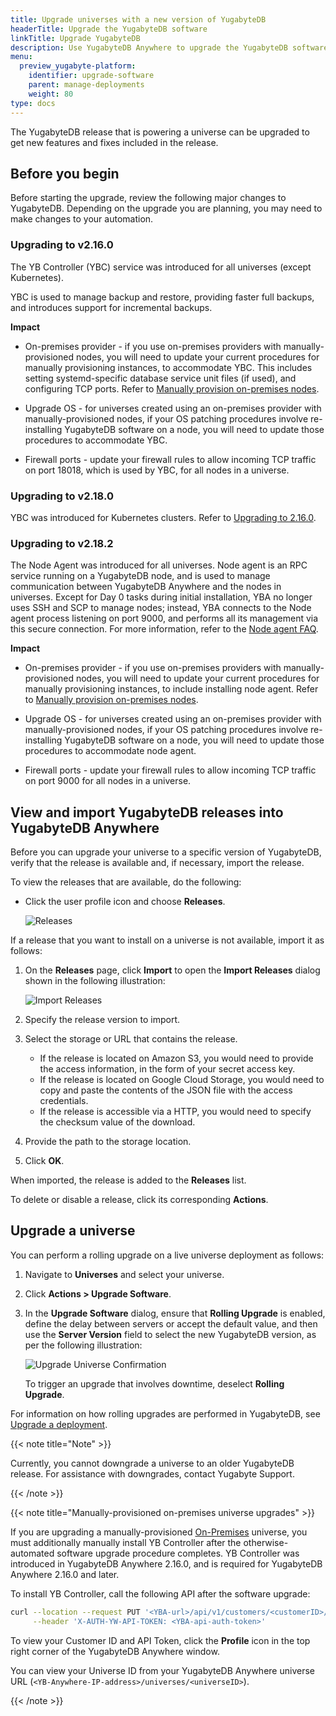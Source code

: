 ```yaml
---
title: Upgrade universes with a new version of YugabyteDB
headerTitle: Upgrade the YugabyteDB software
linkTitle: Upgrade YugabyteDB
description: Use YugabyteDB Anywhere to upgrade the YugabyteDB software on universes.
menu:
  preview_yugabyte-platform:
    identifier: upgrade-software
    parent: manage-deployments
    weight: 80
type: docs
---
```


The YugabyteDB release that is powering a universe can be upgraded to get new features and fixes included in the release.

## Before you begin

Before starting the upgrade, review the following major changes to YugabyteDB. Depending on the upgrade you are planning, you may need to make changes to your automation.

### Upgrading to v2.16.0

The YB Controller (YBC) service was introduced for all universes (except Kubernetes).

YBC is used to manage backup and restore, providing faster full backups, and introduces support for incremental backups.

**Impact**

- On-premises provider - if you use on-premises providers with manually-provisioned nodes, you will need to update your current procedures for manually provisioning instances, to accommodate YBC. This includes setting systemd-specific database service unit files (if used), and configuring TCP ports. Refer to [Manually provision on-premises nodes](../configure-yugabyte-platform/set-up-cloud-provider/on-premises-manual/).

- Upgrade OS - for universes created using an on-premises provider with manually-provisioned nodes, if your OS patching procedures involve re-installing YugabyteDB software on a node, you will need to update those procedures to accommodate YBC.

- Firewall ports - update your firewall rules to allow incoming TCP traffic on port 18018, which is used by YBC, for all nodes in a universe.

### Upgrading to v2.18.0

YBC was introduced for Kubernetes clusters. Refer to [Upgrading to 2.16.0](#upgrading-to-2160).

### Upgrading to v2.18.2

The Node Agent was introduced for all universes. Node agent is an RPC service running on a YugabyteDB node, and is used to manage communication between YugabyteDB Anywhere and the nodes in universes. Except for Day 0 tasks during initial installation, YBA no longer uses SSH and SCP to manage nodes; instead, YBA connects to the Node agent process listening on port 9000, and performs all its management via this secure connection. For more information, refer to the [Node agent FAQ](../../../faq/yugabyte-platform/#node-agent).

**Impact**

- On-premises provider - if you use on-premises providers with manually-provisioned nodes, you will need to update your current procedures for manually provisioning instances, to include installing node agent. Refer to [Manually provision on-premises nodes](../configure-yugabyte-platform/set-up-cloud-provider/on-premises-manual/#install-node-agent).

- Upgrade OS - for universes created using an on-premises provider with manually-provisioned nodes, if your OS patching procedures involve re-installing YugabyteDB software on a node, you will need to update those procedures to accommodate node agent.

- Firewall ports - update your firewall rules to allow incoming TCP traffic on port 9000 for all nodes in a universe.

## View and import YugabyteDB releases into YugabyteDB Anywhere

Before you can upgrade your universe to a specific version of YugabyteDB, verify that the release is available and, if necessary, import the release.

To view the releases that are available, do the following:

- Click the user profile icon and choose **Releases**.

    ![Releases](/images/yp/releases-list.png)

If a release that you want to install on a universe is not available, import it as follows:

1. On the **Releases** page, click **Import** to open the **Import Releases** dialog shown in the following illustration:

    ![Import Releases](/images/yp/import-releases.png)

1. Specify the release version to import.

1. Select the storage or URL that contains the release.

    - If the release is located on Amazon S3, you would need to provide the access information, in the form of your secret access key.
    - If the release is located on Google Cloud Storage, you would need to copy and paste the contents of the JSON file with the access credentials.
    - If the release is accessible via a HTTP, you would need to specify the checksum value of the download.

1. Provide the path to the storage location.

1. Click **OK**.

When imported, the release is added to the **Releases** list.

To delete or disable a release, click its corresponding **Actions**.

## Upgrade a universe

You can perform a rolling upgrade on a live universe deployment as follows:

1. Navigate to **Universes** and select your universe.

1. Click **Actions > Upgrade Software**.

1. In the **Upgrade Software** dialog, ensure that **Rolling Upgrade** is enabled, define the delay between servers or accept the default value, and then use the **Server Version** field to select the new YugabyteDB version, as per the following illustration:

    ![Upgrade Universe Confirmation](/images/ee/upgrade-univ-2.png)

    To trigger an upgrade that involves downtime, deselect **Rolling Upgrade**.

For information on how rolling upgrades are performed in YugabyteDB, see [Upgrade a deployment](../../../manage/upgrade-deployment/).

{{< note title="Note" >}}

Currently, you cannot downgrade a universe to an older YugabyteDB release. For assistance with downgrades, contact Yugabyte Support.

{{< /note >}}

{{< note title="Manually-provisioned on-premises universe upgrades" >}}

If you are upgrading a manually-provisioned [On-Premises](../../configure-yugabyte-platform/set-up-cloud-provider/on-premises/) universe, you must additionally manually install YB Controller after the otherwise-automated software upgrade procedure completes. YB Controller was introduced in YugabyteDB Anywhere 2.16.0, and is required for YugabyteDB Anywhere 2.16.0 and later.

To install YB Controller, call the following API after the software upgrade:

```sh
curl --location --request PUT '<YBA-url>/api/v1/customers/<customerID>/universes/<UniverseID>/ybc/install' \
     --header 'X-AUTH-YW-API-TOKEN: <YBA-api-auth-token>'
```

To view your Customer ID and API Token, click the **Profile** icon in the top right corner of the YugabyteDB Anywhere window.

You can view your Universe ID from your YugabyteDB Anywhere universe URL (`<YB-Anywhere-IP-address>/universes/<universeID>`).

{{< /note >}}
